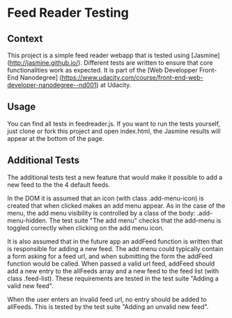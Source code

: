 # Feed Reader Testing

## Context

This project is a simple feed reader webapp that is tested using [Jasmine] (http://jasmine.github.io/). Different tests are written to ensure that core functionalities work as expected. It is part of the [Web Developper Front-End Nanodegree] (https://www.udacity.com/course/front-end-web-developer-nanodegree--nd001) at Udacity.

## Usage

You can find all tests in feedreader.js. If you want to run the tests yourself, just clone or fork this project and open index.html, the Jasmine results will appear at the bottom of the page. 

## Additional Tests

The additional tests test a new feature that would make it possible to add a new feed to the the 4 default feeds. 

In the DOM it is assumed that an icon (with class .add-menu-icon) is created that when clicked makes an add menu appear. As in the case of the menu, the add menu visibility is controlled by a class of the body: .add-menu-hidden. The test suite "The add menu" checks that the add-menu is toggled correctly when clicking on the add menu icon.

It is also assumed that in the future app an addFeed function is written that is responsible for adding a new feed. The add menu could typically contain a form asking for a feed url, and when submitting the form the addFeed function would be called. When passed a valid url feed, addFeed should add a new entry to the allFeeds array and a new feed to the feed list (with class .feed-list). These requirements are tested in the test suite "Adding a valid new feed".

When the user enters an invalid feed url, no entry should be added to allFeeds. This is tested by the test suite "Adding an unvalid new feed".